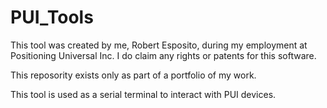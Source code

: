 # PUI_Tools
This tool was created by me, Robert Esposito, during my employment at Positioning Universal Inc. 
I do claim any rights or patents for this software.

This reposority exists only as part of a portfolio of my work.

This tool is used as a serial terminal to interact with PUI devices.
